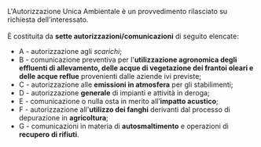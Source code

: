 L'Autorizzazione Unica Ambientale è un provvedimento rilasciato su richiesta dell’interessato.
<br><br>
È costituita da **sette autorizzazioni/comunicazioni** di seguito elencate:
- A - autorizzazione agli *scarichi*;
- B - comunicazione preventiva per l'**utilizzazione agronomica degli effluenti di allevamento, delle acque di vegetazione dei frantoi oleari e delle acque reflue** provenienti dalle aziende ivi previste;
- C - autorizzazione alle **emissioni in atmosfera** per gli stabilimenti;
- D - autorizzazione **generale** di impianti e attività in deroga;
- E - comunicazione o nulla osta in merito all’**impatto acustico**;
- F - autorizzazione all'**utilizzo dei fanghi** derivanti dal processo di depurazione in **agricoltura**;
- G - comunicazioni in materia di **autosmaltimento** e operazioni di **recupero di rifiuti**.
